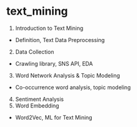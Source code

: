 # text_mining
1. Introduction to Text Mining 
  * Definition, Text Data Preprocessing 
2. Data Collection 
  * Crawling library, SNS API, EDA 
3. Word Network Analysis & Topic Modeling 
  * Co-occurrence word analysis, topic modeling 
4. Sentiment Analysis 
5. Word Embedding 
  * Word2Vec, ML for Text Mining

